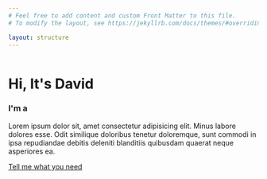 ```yaml
---
# Feel free to add content and custom Front Matter to this file.
# To modify the layout, see https://jekyllrb.com/docs/themes/#overriding-theme-defaults

layout: structure
---
```


<div class="home-img">
    <img src="{{ '/assets/images/main.png' | relative_url }}" alt="">
</div>
<div class="home-content">
    <h1>Hi, It's <span>David</span></h1>
    <h3 class="typing-text">I'm a <span></span></h3>
    <p>Lorem ipsum dolor sit, amet consectetur adipisicing elit. Minus labore dolores esse. Odit similique doloribus tenetur doloremque, sunt commodi in ipsa repudiandae debitis deleniti blanditiis quibusdam quaerat neque asperiores ea.</p>
    <div class="social-icons">
        <a href="https://www.linkedin.com/in/hamonangan-dh/"><i class="fa-brands fa-linkedin"></i></a>
        <a href="https://github.com/hmnngn"><i class="fa-brands fa-github"></i></a>
        <a href="https://www.instagram.com/hmnngn/"><i class="fa-brands fa-instagram"></i></a>
    </div>
    <a href="mailto:hamonangan.dh@gmail.com" class="btn">Tell me what you need</a>
</div>